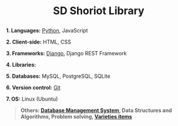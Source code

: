 <h1><p align="center">SD Shoriot Library</p></h1>

**1. Languages:** [Python](https://github.com/sdshoriot/SD-Shoriot-Library/tree/master/01.%20Languages/Python), JavaScript

**2. Client-side:** HTML, CSS

**3. Frameworks:** [Django](https://github.com/sdshoriot/SD-Shoriot-Library/tree/master/03.%20Frameworks/Django), Django REST Framework 

**4. Libraries:**   

**5. Databases:** MySQL, PostgreSQL, SQLite

**6. Version control:** [Git](https://github.com/sdshoriot/SD-Shoriot-Library/tree/master/06.%20Version%20control/Git)

**7. OS:** Linux (Ubuntu) 

> **Others: [Database Management System](https://github.com/sdshoriot/SD-Shoriot-Library/tree/master/Others/Database%20Management%20System), Data Structures and Algorithms, Problem solving, [Varieties items](https://github.com/sdshoriot/SD-Shoriot-Library/tree/master/Others/Varieties%20items)**